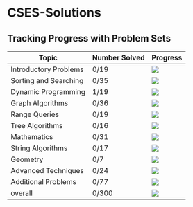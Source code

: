 # CSES-Solutions

## Tracking Progress with Problem Sets

| Topic         | Number Solved | Progress                                  |
|-----------------------|---------------|-------------------------------------------|
| Introductory Problems |     0/19     |  ![](https://geps.dev/progress/0)        |
| Sorting and Searching |     0/35     |  ![](https://geps.dev/progress/0)        |
| Dynamic Programming   |     1/19     |  ![](https://geps.dev/progress/5)        |
| Graph Algorithms      |     0/36     |  ![](https://geps.dev/progress/0)        |
| Range Queries         |     0/19     |  ![](https://geps.dev/progress/0)        |
| Tree Algorithms       |     0/16     |  ![](https://geps.dev/progress/0)        |
| Mathematics           |     0/31     |  ![](https://geps.dev/progress/0)        |
| String Algorithms     |     0/17     |  ![](https://geps.dev/progress/0)        |
| Geometry              |     0/7      |  ![](https://geps.dev/progress/0)        |
| Advanced Techniques   |     0/24     |  ![](https://geps.dev/progress/0)        |
| Additional Problems   |     0/77     |  ![](https://geps.dev/progress/0)        |
| overall               |     0/300    |  ![](https://geps.dev/progress/0) |
